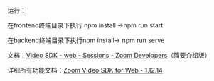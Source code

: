 运行：

在frontend终端目录下执行 npm install →npm run start

在backend终端目录下执行npm install→ npm run serve



文档：[Video SDK - web - Sessions - Zoom Developers](https://developers.zoom.us/docs/video-sdk/web/sessions/)（简要介绍版）

详细所有功能文档：[Zoom Video SDK for Web - 1.12.14](https://marketplacefront.zoom.us/sdk/custom/web/modules.html)

